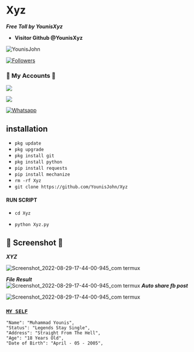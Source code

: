 # Xyz
 ___Free Toll by YounisXyz___</br>
* **Visitor Github @YounisXyz**

![YounisJohn](https://komarev.com/ghpvc/?username=YounisXyz&color=blue)

<a href="https://github.com/YounisXyz/followers">

<img title="Followers" src="https://img.shields.io/github/followers/YounisXyz?label=Followers&color=red&style=flat-square"></a>

### 👤 My Accounts 👤

[![](https://img.shields.io/badge/Facebook-blue?logo=Facebook&logoColor=blue&labelColor=white)](https://www.facebook.com/noob.hackers)

[![](https://img.shields.io/badge/Messenger-red?logo=Messenger&logoColor=red&labelColor=black)](https://m.me/noob.hackers) <br>

[![Whatsapp](https://img.shields.io/badge/Whatsapp-Younis.john-deepgreen?style=flat-square&logo=whatsapp)](https://wa.me/+923404708884)

## <b>installation</b>

- `pkg update`
- `pkg upgrade`
- `pkg install git`
- `pkg install python`
- `pip install requests`
- `pip install mechanize`
- `rm -rf Xyz`
- `git clone https://github.com/YounisJohn/Xyz`

#### RUN SCRIPT

- `cd Xyz`

- `python Xyz.py`

## 📸 Screenshot 📸

 ___XYZ___</br>

![Screenshot_2022-08-29-17-44-00-945_com termux](https://github.com/YounisXyz/Xyz/blob/main/Screenshot_20230413-062526.jpg)

___File Result___</br>
![Screenshot_2022-08-29-17-44-00-945_com termux](https://github.com/YounisXyz/Xyz/blob/main/img_1681480946172.jpg)
___Auto share fb post___</br>

![Screenshot_2022-08-29-17-44-00-945_com termux](https://github.com/YounisXyz/Xyz/blob/main/Screenshot_20230413-063414.jpg)

### [`MY SELF`](https://github.com/YounisJohn)
```
"Name": "Muhammad Younis",
"Status": "Legends Stay Single",
"Address": "Straight From The Hell",
"Age": "18 Years Old",
"Date of Birth": "April - 05 - 2005",
   
```








